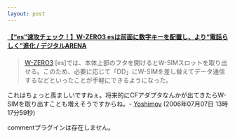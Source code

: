 ```yaml
---
layout: post
---
```

<h4><a href="http://arena.nikkeibp.co.jp/news/20060705/117530/?from=RSS">【“es”速攻チェック！】W-ZERO3 esは前面に数字キーを配置し、より“電話らしく”進化 / デジタルARENA</a></h4>
<blockquote><p><a href="/?page=SHARP+WS003SH" class="wikipage">W-ZERO3</a> [es]では、本体上部のフタを開けるとW-SIMスロットを取り出せる。このため、必要に応じて「DD」にW-SIMを差し替えてデータ通信するなどといったことが手軽にできるようになった。</p>
</blockquote>
<p>これはちょっと羨ましいですねぇ。将来的にCFアダプタなんかが出てきたらW-SIMを取り出すことも増えそうですからね。- <a href="/?page=Yoshimov" class="wikipage">Yoshimov</a> (2006年07月07日 13時17分59秒)</p>
<p><span class="error">commentプラグインは存在しません。</span> </p>
